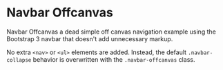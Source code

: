 Navbar Offcanvas
================

Navbar Offcanvas a dead simple off canvas navigation example using the Bootstrap 3 navbar that doesn't add unnecessary markup.

No extra `<nav>` or `<ul>` elements are added. Instead, the default `.navbar-collapse` behavior is overwritten with the `.navbar-offcanvas` class.
